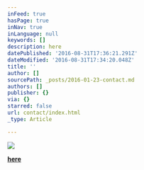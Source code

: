 ```yaml
---
inFeed: true
hasPage: true
inNav: true
inLanguage: null
keywords: []
description: here
datePublished: '2016-08-31T17:36:21.291Z'
dateModified: '2016-08-31T17:34:20.048Z'
title: ''
author: []
sourcePath: _posts/2016-01-23-contact.md
authors: []
publisher: {}
via: {}
starred: false
url: contact/index.html
_type: Article

---
```

![](https://the-grid-user-content.s3-us-west-2.amazonaws.com/c08ab42b-6717-4f68-9876-91c3beccd1c6.jpg)

**[here][0]**

[0]: mailto:achimschulz2@yahoo.es
